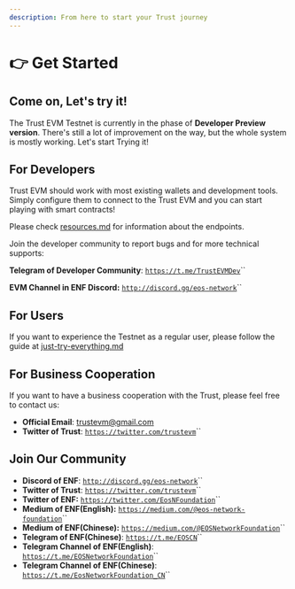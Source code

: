 ```yaml
---
description: From here to start your Trust journey
---
```


# 👉 Get Started

## Come on, Let's try it!

The Trust EVM Testnet is currently in the phase of  **Developer Preview version**. There's still a lot of improvement on the  way, but the whole system is mostly working. Let's start Trying it!



## For  Developers

Trust EVM should work with most existing wallets and development tools. Simply configure them to connect to the Trust EVM and you can start playing with smart contracts!

Please check  [resources.md](about-the-testnet/resources.md "mention") for information about the endpoints.

Join the developer community to report bugs and for more technical supports:

**Telegram of Developer Community**: [`https://t.me/TrustEVMDev`](https://t.me/TrustEVMDev)``

**EVM Channel in ENF Discord:** [`http://discord.gg/eos-network`](http://discord.gg/eos-network)``

## For Users

If you want to experience the Testnet as a regular user,  please follow the guide at [just-try-everything.md](about-the-testnet/just-try-everything.md "mention")

## For Business Cooperation

If you want to have a business cooperation with the Trust,  please feel free to contact us:

* **Official Email**: trustevm@gmail.com
* **Twitter of Trust**: [`https://twitter.com/trustevm`](https://twitter.com/trustevm)``

## Join Our Community

* **Discord of ENF**: [`http://discord.gg/eos-network`](http://discord.gg/eos-network)``
* **Twitter of Trust**: [`https://twitter.com/trustevm`](https://twitter.com/trustevm)``
* **Twitter of ENF:**  [`https://twitter.com/EosNFoundation`](https://twitter.com/EosNFoundation)``
* **Medium of ENF(English):** [`https://medium.com/@eos-network-foundation`](https://medium.com/@eos-network-foundation)``
* **Medium of ENF(Chinese):** [`https://medium.com/@EOSNetworkFoundation`](https://medium.com/@EOSNetworkFoundation)``
* **Telegram of ENF(Chinese)**: [`https://t.me/EOSCN`](https://t.me/EOSCN)``
* **Telegram Channel of ENF(English)**: [`https://t.me/EOSNetworkFoundation`](https://t.me/EOSNetworkFoundation)``
* **Telegram Channel of ENF(Chinese)**: [`https://t.me/EosNetworkFoundation_CN`](https://t.me/EosNetworkFoundation\_CN)``

